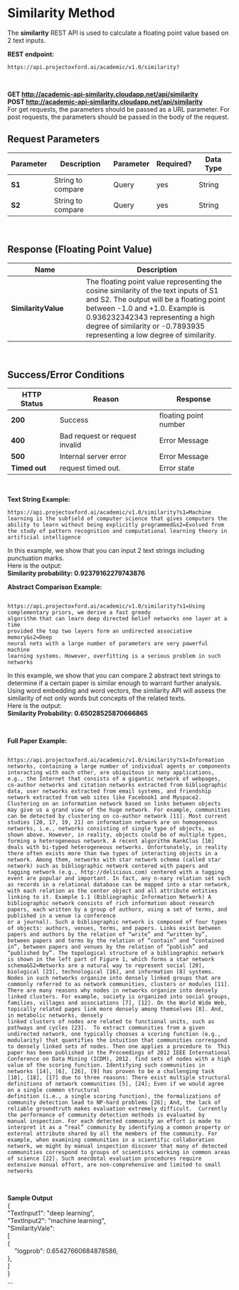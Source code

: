 <!-- 
NavPath: Academic Knowledge API
LinkLabel: Similarity Method
Url:Academic-Knowledge-API/documentation/SimilarityMethod
Weight: 75
-->

# Similarity Method

The **similarity** REST API is used to
calculate a floating point value based on 2 text inputs. 

**REST endpoint:**

```
https://api.projectoxford.ai/academic/v1.0/similarity?

``` 
<br>

**GET http://academic-api-similarity.cloudapp.net/api/similarity**
<br>
**POST http://academic-api-similarity.cloudapp.net/api/similarity**
<br>
For get requests, the parameters should be passed as a URL parameter.  For post requests, the parameters should be passed in the body of the request.
<br>

## Request Parameters
Parameter        | Description     | Parameter        | Required? | Data Type
-----------|----------|--------|----------|------------
**S1**        |String to compare   |Query |yes  |String
**S2**        |String to compare  | Query |yes  |String
<br>

## Response (Floating Point Value)
Name | Description
--------|---------
**SimilarityValue**        |The floating point value representing the cosine similarity of the text inputs of S1 and S2. The output will be a floating point between -1.0 and +1.0. Example is 0.936232342343 representing a high degree of similarity or -0.7893935 representing a low degree of similarity. 
<br>

## Success/Error Conditions
HTTP Status | Reason | Response
-----------|----------|--------
**200**         |Success | floating point number
**400**         | Bad request or request invalid | Error Message      
**500**         |Internal server error | Error Message
**Timed out**     | request timed out.  | Error state
<br>

**Text String Example:**
```
https://api.projectoxford.ai/academic/v1.0/similarity?s1=Machine learning is the subfield of computer science that gives computers the ability to learn without being explicitly programmed&s2=Evolved from the study of pattern recognition and computational learning theory in artificial intelligence

```
In this example, we show that you can input 2 text strings including punctuation marks. 
<br>
Here is the output:
<br>
**Similarity probability: 0.92379162279743876**
<br>

**Abstract Comparison Example:**

```

https://api.projectoxford.ai/academic/v1.0/similarity?s1=Using complementary priors, we derive a fast greedy
algorithm that can learn deep directed belief networks one layer at a time
provided the top two layers form an undirected associative memory&s2=Deep
neural nets with a large number of parameters are very powerful machine
learning systems. However, overfitting is a serious problem in such networks

```
In this example, we show that you can compare 2 abstract text strings to determine if a certain paper is similar enough to warrant further analysis. Using word embedding and word vectors, the similarity API will assess the similarity of not only words but concepts of the related texts.
<br>
Here is the output:
<br>
**Similarity Probability: 0.65028525870666865**

<br>

**Full Paper Example:**

```

https://api.projectoxford.ai/academic/v1.0/similarity?s1=Information networks, containing a large number of individual agents or components interacting with each other, are ubiquitous in many applications, e.g., the Internet that consists of a gigantic network of webpages, co-author networks and citation networks extracted from bibliographic data, user networks extracted from email systems, and friendship network extracted from web sites like Facebook1 and Myspace2. Clustering on an information network based on links between objects may give us a grand view of the huge network. For example, communities can be detected by clustering on co-author network [11]. Most current studies [20, 17, 19, 21] on information network are on homogeneous networks, i.e., networks consisting of single type of objects, as shown above. However, in reality, objects could be of multiple types, forming a heterogeneous network. A recent algorithm RankClus [16] deals with bi-typed heterogeneous networks. Unfortunately, in reality there often exists more than two types of interacting objects in a network. Among them, networks with star network schema (called star network) such as bibliographic network centered with papers and tagging network (e.g., http://delicious.com) centered with a tagging event are popular and important. In fact, any n-nary relation set such as records in a relational database can be mapped into a star network, with each relation as the center object and all attribute entities linking to it. Example 1.1 (Bibliographic Information Network) A bibliographic network consists of rich information about research papers, each written by a group of authors, using a set of terms, and published in a venue (a conference
or a journal). Such a bibliographic network is composed of four types of objects: authors, venues, terms, and papers. Links exist between papers and authors by the relation of “write” and “written by”, between papers and terms by the relation of “contain” and “contained in”, between papers and venues by the relation of “publish” and “published by”. The topological structure of a bibliographic network is shown in the left part of Figure 1, which forms a star network schema&S2=Networks are a natural way to represent social [20], biological [23], technological [16], and information [8] systems.  Nodes in such networks organize into densely linked groups that are commonly referred to as network communities, clusters or modules [11]. There are many reasons why nodes in networks organize into densely linked clusters. For example, society is organized into social groups, families, villages and associations [7], [12]. On the World Wide Web, topically related pages link more densely among themselves [8]. And, in metabolic networks, densely
linked clusters of nodes are related to functional units, such as pathways and cycles [23].  To extract communities from a given undirected network, one typically chooses a scoring function (e.g., modularity) that quantifies the intuition that communities correspond to densely linked sets of nodes. Then one applies a procedure to  This paper has been published in the Proceedings of 2012 IEEE International Conference on Data Mining (ICDM), 2012. find sets of nodes with a high value of the scoring function. Identifying such communities in networks [14], [6], [26], [9] has proven to be a challenging task [10], [18], [17] due to three reasons: There exist multiple structural definitions of network communities [5], [24]; Even if we would agree on a single common structural
definition (i.e., a single scoring function), the formalizations of community detection lead to NP-hard problems [26]; And, the lack of reliable groundtruth makes evaluation extremely difficult.  Currently the performance of community detection methods is evaluated by
manual inspection. For each detected community an effort is made to interpret it as a “real” community by identifying a common property or external attribute shared by all the members of the community. For example, when examining communities in a scientific collaboration network, we might by manual inspection discover that many of detected communities correspond to groups of scientists working in common areas of science [22]. Such anecdotal evaluation procedures require extensive manual effort, are non-comprehensive and limited to small networks

``` 

<br>

**Sample Output**
<br>
{
<br>
"TextInput1": "deep learning",
<br>
"TextInput2": "machine learning",
<br>
"SimilarityVale": 
<br>
  [
<br>
      {
<br>
      "logprob": 0.65427660684878586,
<br>
      },
<br>
  ]
<br>
}
<br>
...
